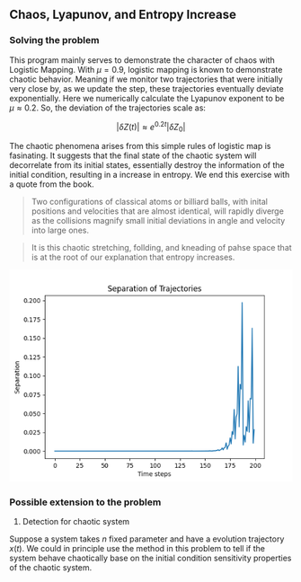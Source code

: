 ## Chaos, Lyapunov, and Entropy Increase

### Solving the problem
This program mainly serves to demonstrate the character of chaos with Logistic Mapping. With $\mu = 0.9$, logistic mapping is known to demonstrate chaotic behavior. Meaning if we monitor two trajectories that were initially very close by, as we update the step, these trajectories eventually deviate exponentially. Here we numerically calculate the Lyapunov exponent to be $\mu \approx 0.2$. So, the deviation of the trajectories scale as:

$$ |\delta Z(t)| \approx e^{0.2 t} | \delta Z_{0} |  $$

The chaotic phenomena arises from this simple rules of logistic map is fasinating. It suggests that the final state of the chaotic system will decorrelate from its initial states, essentially destroy the information of the initial condition, resulting in a increase in entropy. We end this exercise with a quote from the book.


> Two configurations of classical atoms or billiard balls, with inital positions and velocities that are almost identical, will rapidly diverge as the collisions magnify small initial deviations in angle and velocity into large ones.

> It is this chaotic stretching, follding, and kneading of pahse space that is at the root of our explanation that entropy increases.

![separation](/chaos_lypunov_and_entropy/figures/separation.png)


### Possible extension to the problem

1. Detection for chaotic system

Suppose a system takes $n$ fixed parameter and have a evolution trajectory $x(t)$. We could in principle use the method in this problem to tell if the system behave chaotically base on the initial condition sensitivity properties of the chaotic system.


